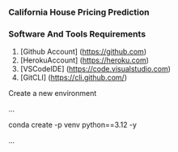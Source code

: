 ### California House Pricing Prediction

### Software And Tools Requirements

1. [Github Account] (https://github.com)
2. [HerokuAccount] (https://heroku.com)
3. [VSCodeIDE] (https://code.visualstudio.com)
4. [GitCLI] (https://cli.github.com/)

Create a new environment

...

conda create -p venv python==3.12 -y

...
